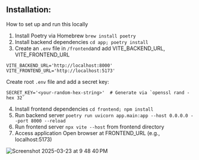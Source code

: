 ## Installation:

How to set up and run this locally

1)	Install Poetry via Homebrew	`brew install poetry`
2)	Install backend dependencies `cd app; poetry install`
3)	Create an `.env` file in `/frontend`and add VITE_BACKEND_URL, VITE_FRONTEND_URL 

```
VITE_BACKEND_URL='http://localhost:8000'   
VITE_FRONTEND_URL='http://localhost:5173'  
```

Create root `.env` file and add a secret key:

```
SECRET_KEY='<your-random-hex-string>'  # Generate via `openssl rand -hex 32`
```

4)	Install frontend dependencies	`cd frontend; npm install`
5)	Run backend server	`poetry run uvicorn app.main:app --host 0.0.0.0 --port 8000 --reload`
6)	Run frontend server	`npx vite --host` from frontend directory
7)	Access application	Open browser at FRONTEND_URL (e.g., localhost:5173)


![Screenshot 2025-03-23 at 9 48 40 PM](https://github.com/user-attachments/assets/14ebd092-3b12-4649-9a93-95cfe43ae6cb)
